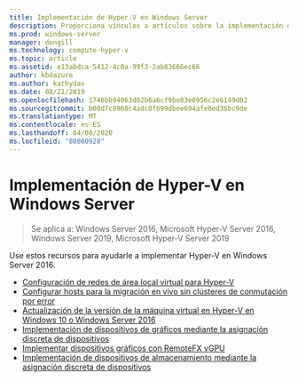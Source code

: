 ```yaml
---
title: Implementación de Hyper-V en Windows Server
description: Proporciona vínculos a artículos sobre la implementación de Hyper-V
ms.prod: windows-server
manager: dongill
ms.technology: compute-hyper-v
ms.topic: article
ms.assetid: e13abdca-5412-4c0a-99f3-2ab83666ec66
author: kbdazure
ms.author: kathydav
ms.date: 08/21/2019
ms.openlocfilehash: 1746bb94063d82b6a6cf9be83e0956c2e6149d02
ms.sourcegitcommit: b00d7c8968c4adc8f699dbee694afe6ed36bc9de
ms.translationtype: MT
ms.contentlocale: es-ES
ms.lasthandoff: 04/08/2020
ms.locfileid: "80860928"
---
```

# <a name="deploy-hyper-v-on-windows-server"></a>Implementación de Hyper-V en Windows Server

>Se aplica a: Windows Server 2016, Microsoft Hyper-V Server 2016, Windows Server 2019, Microsoft Hyper-V Server 2019

Use estos recursos para ayudarle a implementar Hyper-V en Windows Server 2016.

- [Configuración de redes de área local virtual para Hyper-V](configure-virtual-local-areal-networks-for-Hyper-V.md)  
- [Configurar hosts para la migración en vivo sin clústeres de conmutación por error](Set-up-hosts-for-live-migration-without-Failover-Clustering.md)  
- [Actualización de la versión de la máquina virtual en Hyper-V en Windows 10 o Windows Server 2016](Upgrade-virtual-machine-version-in-Hyper-V-on-Windows-or-Windows-Server.md)
- [Implementación de dispositivos de gráficos mediante la asignación discreta de dispositivos](deploying-graphics-devices-using-dda.md)
- [Implementar dispositivos gráficos con RemoteFX vGPU](deploy-graphics-devices-using-remotefx-vgpu.md)
- [Implementación de dispositivos de almacenamiento mediante la asignación discreta de dispositivos](deploying-storage-devices-using-dda.md)
